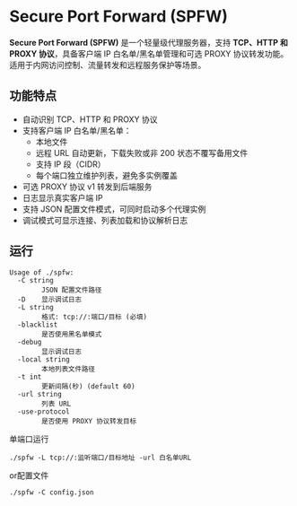 # Secure Port Forward (SPFW)

**Secure Port Forward (SPFW)** 是一个轻量级代理服务器，支持 **TCP、HTTP 和 PROXY 协议**，具备客户端 IP 白名单/黑名单管理和可选 PROXY 协议转发功能。适用于内网访问控制、流量转发和远程服务保护等场景。

## 功能特点

- 自动识别 TCP、HTTP 和 PROXY 协议  
- 支持客户端 IP 白名单/黑名单：
  - 本地文件
  - 远程 URL 自动更新，下载失败或非 200 状态不覆写备用文件
  - 支持 IP 段（CIDR）
  - 每个端口独立维护列表，避免多实例覆盖
- 可选 PROXY 协议 v1 转发到后端服务  
- 日志显示真实客户端 IP  
- 支持 JSON 配置文件模式，可同时启动多个代理实例  
- 调试模式可显示连接、列表加载和协议解析日志  

## 运行

```text
Usage of ./spfw:
  -C string
        JSON 配置文件路径
  -D    显示调试日志
  -L string
        格式: tcp://:端口/目标 (必填)
  -blacklist
        是否使用黑名单模式
  -debug
        显示调试日志
  -local string
        本地列表文件路径
  -t int
        更新间隔(秒) (default 60)
  -url string
        列表 URL
  -use-protocol
        是否使用 PROXY 协议转发目标
```
单端口运行
~~~
./spfw -L tcp://:监听端口/目标地址 -url 白名单URL 
~~~
or配置文件
~~~
./spfw -C config.json
~~~
